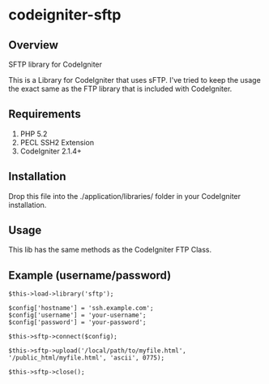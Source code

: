 codeigniter-sftp
================

## Overview

SFTP library for CodeIgniter

This is a Library for CodeIgniter that uses sFTP.  I've tried to keep the usage the exact same as the FTP 
library that is included with CodeIgniter.


## Requirements

1.  PHP 5.2
2.  PECL SSH2 Extension
3.  CodeIgniter 2.1.4+

## Installation

Drop this file into the ./application/libraries/ folder in your CodeIgniter installation.

## Usage

This lib has the same methods as the CodeIgniter FTP Class.

## Example (username/password)

```
$this->load->library('sftp');

$config['hostname'] = 'ssh.example.com';
$config['username'] = 'your-username';
$config['password'] = 'your-password';

$this->sftp->connect($config);

$this->sftp->upload('/local/path/to/myfile.html', '/public_html/myfile.html', 'ascii', 0775);

$this->sftp->close();
```
